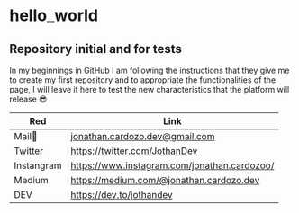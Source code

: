 # hello_world

## Repository initial and for tests

In my beginnings in GitHub I am following the instructions that they give me to create my first repository and to appropriate the functionalities of the page, I will leave it here to test the new characteristics that the platform will release 😎

| Red        | Link                                         |
| ---------- | -------------------------------------------- |
| Mail📮     | jonathan.cardozo.dev@gmail.com               |
| Twitter    | https://twitter.com/JothanDev                |
| Instangram | https://www.instagram.com/jonathan.cardozoo/ |
| Medium     | https://medium.com/@jonathan.cardozo.dev     |
| DEV        | https://dev.to/jothandev                     |
